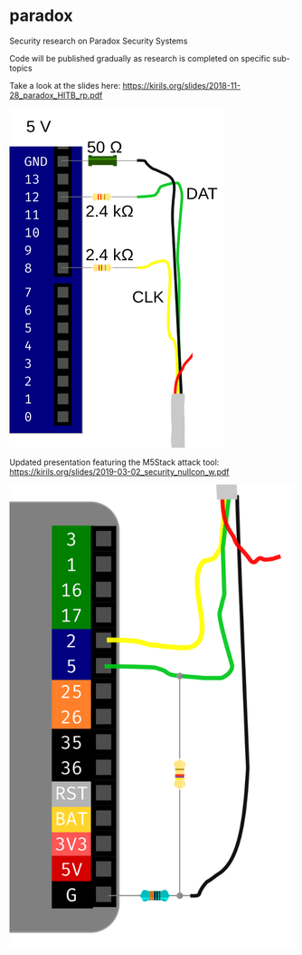 # paradox
Security research on Paradox Security Systems

Code will be published gradually as research is completed on specific sub-topics

Take a look at the slides here: https://kirils.org/slides/2018-11-28_paradox_HITB_rp.pdf


![Black to GND via 50Ohm, green to 12 via 2.4kOhm, yellow to 8 via 2.4kOhm](connection_schematic_original.png "This shows one way to connect COMBUS to arduino")



Updated presentation featuring the M5Stack attack tool: https://kirils.org/slides/2019-03-02_security_nullcon_w.pdf

![Black to GND via 330Ohm, green to 5, yellow to 2, green to black via 4.6kOhm pulldown](m5stack_connect_rw.png "This shows how to connect COMBUS to m5stack")
